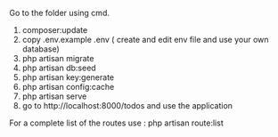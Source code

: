 Go to the folder using cmd.

1. composer:update
2. copy .env.example .env  ( create and edit env file and use your own database)
3. php artisan migrate
4. php artisan db:seed
5. php artisan key:generate
6. php artisan config:cache
7. php artisan serve
8. go to http://localhost:8000/todos and use the application

For a complete list of the routes use : php artisan route:list
